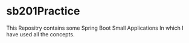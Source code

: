 # sb201Practice

This Repositry contains some Spring Boot Small  Applications In which I have used all the concepts.

